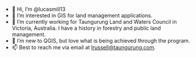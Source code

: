 - 👋 Hi, I’m @lucasmill13
- 👀 I’m interested in GIS for land management applications.
- 🌱 I’m currently working for Taungurung Land and Waters Council in Victoria, Australia. I have a history in forestry and public land management. 
- 💞️ I’m new to QGIS, but love what is being achieved through the program.
- 📫 Best to reach me via email at lrussell@taungurung.com.

<!---
lucasmill13/lucasmill13 is a ✨ special ✨ repository because its `README.md` (this file) appears on your GitHub profile.
You can click the Preview link to take a look at your changes.
--->
